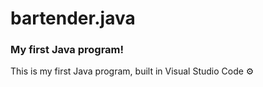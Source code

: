 # bartender.java
### My first Java program!
This is my first Java program, built in Visual Studio Code ⚙️
